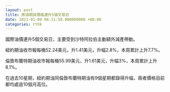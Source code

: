 ```yaml
---
layout: post
title: 原油期貨價格連升5個交易日
date: 2021-01-09 06:11:58.000000000 +08:00
categories: rthk
---
```


國際油價連升5個交易日，主要受到沙特阿拉伯主動額外減產帶動。

紐約期油收市報每桶52.24美元，升1.41美元，升幅2.8%，本周累計上升7.7%。

倫敦布蘭特期油收市報每桶55.99美元，升1.61美元，升幅3%，本周累計上升8.1%。

在過去10星期，紐約期油同倫敦布蘭特期油有9個星期都錄得升幅，兩者價格目前都均處逾10個月高位。
